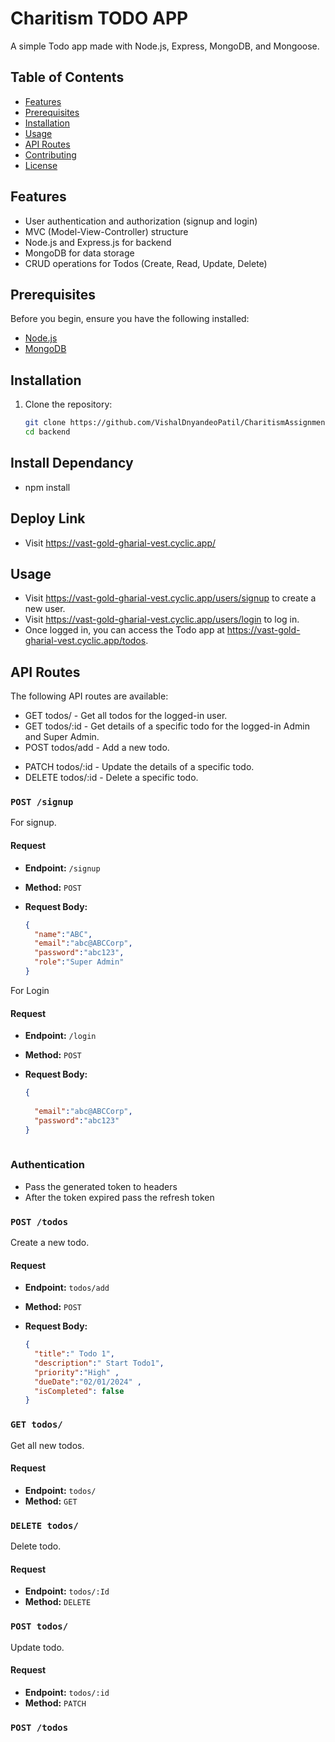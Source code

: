 # Charitism TODO APP

A simple Todo app made with Node.js, Express, MongoDB, and Mongoose.

## Table of Contents

- [Features](#features)
- [Prerequisites](#prerequisites)
- [Installation](#installation)
- [Usage](#usage)
- [API Routes](#api-routes)
- [Contributing](#contributing)
- [License](#license)

## Features

- User authentication and authorization (signup and login)
- MVC (Model-View-Controller) structure
- Node.js and Express.js for backend
- MongoDB for data storage
- CRUD operations for Todos (Create, Read, Update, Delete)


## Prerequisites

Before you begin, ensure you have the following installed:

- [Node.js](https://nodejs.org/)
- [MongoDB](https://www.mongodb.com/)

## Installation

1. Clone the repository:

   ```bash
   git clone https://github.com/VishalDnyandeoPatil/CharitismAssignment.git
   cd backend

## Install Dependancy
- npm install

## Deploy Link
- Visit https://vast-gold-gharial-vest.cyclic.app/
## Usage
- Visit https://vast-gold-gharial-vest.cyclic.app/users/signup to create a new user.
- Visit https://vast-gold-gharial-vest.cyclic.app/users/login to log in.
- Once logged in, you can access the Todo app at https://vast-gold-gharial-vest.cyclic.app/todos.

 ## API Routes
The following API routes are available:
 - GET todos/ - Get all todos for the logged-in user.
 - GET todos/:id - Get details of a specific todo for the logged-in Admin and Super Admin.
 - POST todos/add - Add a new todo.
 <!-- - GET /todo/:id - Get details of a specific todo. -->
 - PATCH todos/:id - Update the details of a specific todo.
 - DELETE todos/:id - Delete a specific todo.

 ### `POST /signup`

For signup.

#### Request

- **Endpoint:** `/signup`
- **Method:** `POST`
- **Request Body:**

  ```json
  {
    "name":"ABC",
	"email":"abc@ABCCorp",
	"password":"abc123",
    "role":"Super Admin"
  }
  

For Login

#### Request

- **Endpoint:** `/login`
- **Method:** `POST`
- **Request Body:**

  ```json
  {
    
	"email":"abc@ABCCorp",
	"password":"abc123"
  }
 
 ### Authentication
  - Pass the generated token to headers
  - After the token expired pass the refresh token
 

 ### `POST /todos`

Create a new todo.

#### Request

- **Endpoint:** `todos/add`
- **Method:** `POST`
- **Request Body:**

  ```json
  {
    "title":" Todo 1",
    "description":" Start Todo1",
    "priority":"High" ,
    "dueDate":"02/01/2024" ,
    "isCompleted": false 
  }

### `GET todos/`

Get all new todos.

#### Request

- **Endpoint:** `todos/`
- **Method:** `GET`


### `DELETE todos/`

Delete todo.

#### Request

- **Endpoint:** `todos/:Id`
- **Method:** `DELETE`


 ### `POST todos/`

Update todo.

#### Request

- **Endpoint:** `todos/:id`
- **Method:** `PATCH`

 ### `POST /todos`
